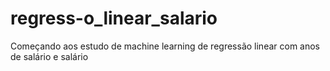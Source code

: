 # regress-o_linear_salario
Começando aos estudo de machine learning de regressão linear com anos de salário e salário
